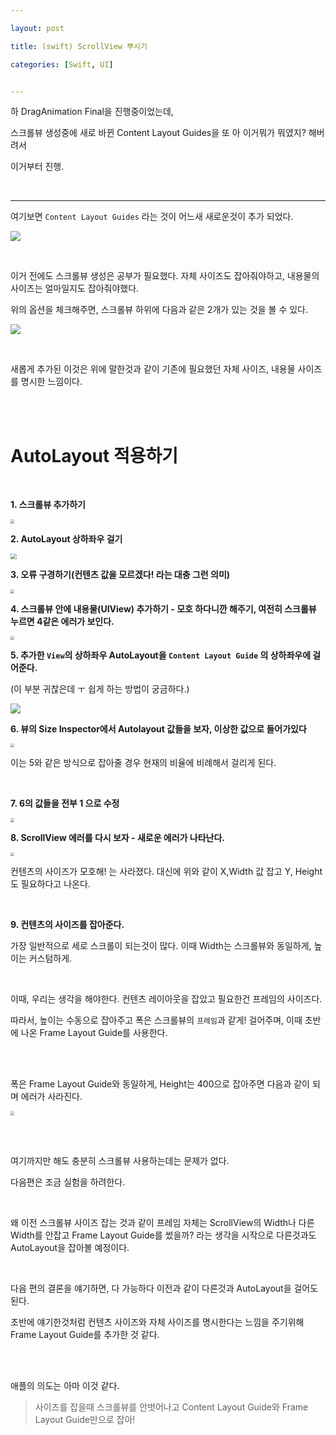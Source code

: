 ```yaml
---

layout: post

title: (swift) ScrollView 뿌시기

categories: [Swift, UI]


---
```


하 DragAnimation Final을 진행중이었는데,

스크롤뷰 생성중에 새로 바뀐 Content Layout Guides을 또 아 이거뭐가 뭐였지? 해버려서



이거부터 진행.

<br>

---

여기보면 `Content Layout Guides` 라는 것이 어느새 새로운것이 추가 되었다.

![](/assets/images/2021-03-17/img.png)

<br>

이거 전에도 스크롤뷰 생성은 공부가 필요했다. 자체 사이즈도 잡아줘야하고, 내용물의 사이즈는 얼마일지도 잡아줘야했다.

위의 옵션을 체크해주면, 스크롤뷰 하위에 다음과 같은 2개가 있는 것을 볼 수 있다.

![](/assets/images/2021-03-17/img-1.png)

<br>

새롭게 추가된 이것은 위에 말한것과 같이 기존에 필요했던 자체 사이즈, 내용물 사이즈를 명시한 느낌이다.

<br><br>

# AutoLayout 적용하기

<br>

**1. 스크롤뷰 추가하기**

<img src="/assets/images/2021-03-17/img-2.png" style="zoom:40%;" />

<br>

**2. AutoLayout 상하좌우 걸기**

<img src="/assets/images/2021-03-17/img-3.png" style="zoom:60%;" />

<br>

**3. 오류 구경하기(컨텐츠 값을 모르겠다! 라는 대충 그런 의미)**

<img src="/assets/images/2021-03-17/img-4.png" style="zoom:40%;" />

<br>

**4. 스크롤뷰 안에 내용물(UIView) 추가하기 - 모호 하다니깐 해주기, 여전히 스크롤뷰 누르면 4같은 에러가 보인다.**

<img src="/assets/images/2021-03-17/img-5.png" style="zoom:40%;" />

<br>

**5. 추가한 `View`의 상하좌우 AutoLayout을 `Content Layout Guide` 의 상하좌우에 걸어준다.** 

(이 부분 귀찮은데 ㅜ 쉽게 하는 방법이 궁금하다.)

<img src="/assets/images/2021-03-17/img-6.png" style="zoom:100%;" />

<br>

**6. 뷰의 Size Inspector에서 Autolayout 값들을 보자, 이상한 값으로 들어가있다**

<img src="/assets/images/2021-03-17/img-7.png" style="zoom:40%;" />

<br>

이는 5와 같은 방식으로 잡아줄 경우 현재의 비율에 비례해서 걸리게 된다.

<br>

**7. 6의 값들을 전부 1 으로 수정**

<img src="/assets/images/2021-03-17/img-8.png" style="zoom:40%;" />

<br>

**8. ScrollView 에러를 다시 보자 - 새로운 에러가 나타난다.**

<img src="/assets/images/2021-03-17/img-9.png" style="zoom:40%;" />

컨텐츠의 사이즈가 모호해! 는 사라졌다. 대신에 위와 같이 X,Width 값 잡고 Y, Height도 필요하다고 나온다. 

<br>

**9. 컨텐츠의 사이즈를 잡아준다.**

가장 일반적으로 세로 스크롤이 되는것이 많다. 이때 Width는 스크롤뷰와 동일하게, 높이는 커스텀하게.

<br>

이때, 우리는 생각을 해야한다. 컨텐츠 레이아웃을 잡았고 필요한건 프레임의 사이즈다. 

따라서, 높이는 수동으로 잡아주고 폭은 스크롤뷰의 `프레임`과 같게! 걸어주며, 이때 초반에 나온 Frame Layout Guide를 사용한다.

<br><br>

폭은 Frame Layout Guide와 동일하게, Height는 400으로 잡아주면 다음과 같이 되며 에러가 사라진다.

<img src="/assets/images/2021-03-17/img-16.png" style="zoom:40%;" />



<br><br>

여기까지만 해도 충분히 스크롤뷰 사용하는데는 문제가 없다. 

다음편은 조금 실험을 하려한다. 

<br>

왜 이전 스크롤뷰 사이즈 잡는 것과 같이 프레임 자체는 ScrollView의 Width나 다른 Width를 안잡고 Frame Layout Guide를 썼을까? 라는 생각을 시작으로 다른것과도 AutoLayout을 잡아볼 예정이다.

<br>

다음 편의 결론을 얘기하면, 다 가능하다 이전과 같이 다른것과 AutoLayout을 걸어도 된다.

초반에 얘기한것처럼 컨텐츠 사이즈와 자체 사이즈를 명시한다는 느낌을 주기위해 Frame Layout Guide를 추가한 것 같다.

<br><br>

애플의 의도는 아마 이것 같다.

>  사이즈를 잡을때 스크롤뷰를 안벗어나고  Content Layout Guide와 Frame Layout Guide만으로 잡아!



